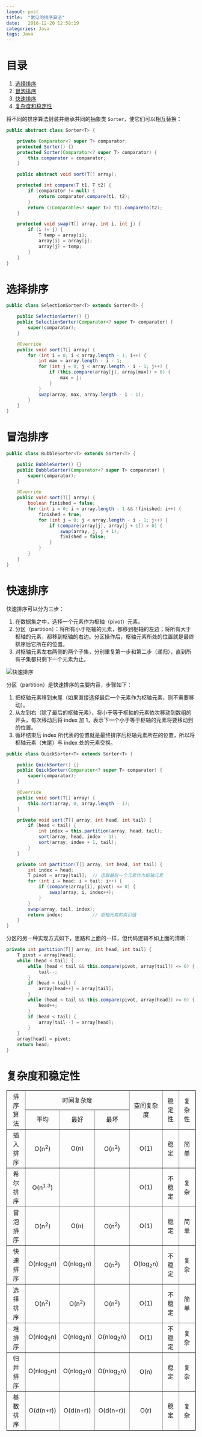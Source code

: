 ```yaml
---
layout: post
title:  "常见的排序算法"
date:   2016-12-20 12:58:19
categories: Java
tags: Java
---
```


# 目录
1. [选择排序](#1)
2. [冒泡排序](#2)
3. [快速排序](#3)
4. [复杂度和稳定性](#4)

将不同的排序算法封装并继承共同的抽象类 `Sorter`，使它们可以相互替换：

```java
public abstract class Sorter<T> {

    private Comparator<? super T> comparator;
    protected Sorter() {}
    protected Sorter(Comparator<? super T> comparator) {
        this.comparator = comparator;
    }

    public abstract void sort(T[] array);

    protected int compare(T t1, T t2) {
        if (comparator != null) {
            return comparator.compare(t1, t2);
        }
        return ((Comparable<? super T>) t1).compareTo(t2);
    }

    protected void swap(T[] array, int i, int j) {
        if (i != j) {
            T temp = array[i];
            array[i] = array[j];
            array[j] = temp;
        }
    }
}
```

<h1 id="1">选择排序</h1>

```java
public class SelectionSorter<T> extends Sorter<T> {

    public SelectionSorter() {}
    public SelectionSorter(Comparator<? super T> comparator) {
        super(comparator);
    }

    @Override
    public void sort(T[] array) {
        for (int i = 0; i < array.length - 1; i++) {
            int max = array.length - i - 1;
            for (int j = 0; j < array.length - i - 1; j++) {
                if (this.compare(array[j], array[max]) > 0) {
                    max = j;
                }
            }
            swap(array, max, array.length - i - 1);
        }
    }
}
```

<h1 id="2">冒泡排序</h1>

```java
public class BubbleSorter<T> extends Sorter<T> {

    public BubbleSorter() {}
    public BubbleSorter(Comparator<? super T> comparator) {
        super(comparator);
    }

    @Override
    public void sort(T[] array) {
        boolean finished = false;
        for (int i = 0; i < array.length - 1 && !finished; i++) {
            finished = true;
            for (int j = 0; j < array.length - i - 1; j++) {
                if (compare(array[j], array[j + 1]) > 0) {
                    swap(array, j, j + 1);
                    finished = false;
                }
            }
        }
    }
}
```

<h1 id="3">快速排序</h1>

快速排序可以分为三步：

1. 在数据集之中，选择一个元素作为枢轴（pivot）元素。
2. 分区（partition）：将所有小于枢轴的元素，都移到枢轴的左边；将所有大于枢轴的元素，都移到枢轴的右边。分区操作后，枢轴元素所处的位置就是最终排序后它所在的位置。
3. 对枢轴元素左右两侧的两个子集，分别重复第一步和第二步（递归），直到所有子集都只剩下一个元素为止。

![快速排序](https://s25.postimg.org/iyzrivm9b/quick_sort.gif)

分区（partition）是快速排序的主要内容，步骤如下：

1. 把枢轴元素移到末尾（如果直接选择最后一个元素作为枢轴元素，则不需要移动）。
2. 从左到右（除了最后的枢轴元素），将小于等于枢轴的元素依次移动到数组的开头，每次移动后将 index 加 1，表示下一个小于等于枢轴的元素将要移动到的位置。
3. 循环结束后 index 所代表的位置就是最终排序后枢轴元素所在的位置，所以将枢轴元素（末尾）与 index 处的元素交换。

```java
public class QuickSorter<T> extends Sorter<T> {

    public QuickSorter() {}
    public QuickSorter(Comparator<? super T> comparator) {
        super(comparator);
    }

    @Override
    public void sort(T[] array) {
        this.sort(array, 0, array.length - 1);
    }

    private void sort(T[] array, int head, int tail) {
        if (head < tail) {
            int index = this.partition(array, head, tail);
            sort(array, head, index - 1);
            sort(array, index + 1, tail);
        }
    }

    private int partition(T[] array, int head, int tail) {
        int index = head;
        T pivot = array[tail];  // 选取最后一个元素作为枢轴元素
        for (int i = head; i < tail; i++) {
            if (compare(array[i], pivot) <= 0) {
                swap(array, i, index++);
            }
        }
        swap(array, tail, index);
        return index;           // 枢轴元素的索引值
    }
}
```

分区的另一种实现方式如下，思路和上面的一样，但代码逻辑不如上面的清晰：

```java
private int partition(T[] array, int head, int tail) {
    T pivot = array[head];
    while (head < tail) {
        while (head < tail && this.compare(pivot, array[tail]) <= 0) {
            tail--;
        }
        if (head < tail) {
            array[head++] = array[tail];
        }
        while (head < tail && this.compare(pivot, array[head]) >= 0) {
            head++;
        }
        if (head < tail) {
            array[tail--] = array[head];
        }
    }
    array[head] = pivot;
    return head;
}
```

<h1 id="4">复杂度和稳定性</h1>

<table border="1" width="100%">
<tr align="center">
<td rowspan="2">排序算法</td>
<td colspan="3">时间复杂度</td>
<td rowspan="2">空间复杂度</td>
<td rowspan="2">稳定性</td>
<td rowspan="2">复杂性</td>
</tr>
<tr align="center">
<td>平均</td>
<td>最好</td>
<td>最坏</td>
</tr>
<tr align="center">
<td>插入排序</td>
<td>O(n<sup>2</sup>)</td>
<td>O(n)</td>
<td>O(n<sup>2</sup>)</td>
<td>O(1)</td>
<td>稳定</td>
<td>简单</td>
</tr>
<tr align="center">
<td>希尔排序</td>
<td>O(n<sup>1.3</sup>)</td>
<td>&nbsp;</td>
<td>&nbsp;</td>
<td>O(1)</td>
<td>不稳定</td>
<td>复杂</td>
</tr>
<tr align="center">
<td>冒泡排序</td>
<td>O(n<sup>2</sup>)</td>
<td>O(n)</td>
<td>O(n<sup>2</sup>)</td>
<td>O(1)</td>
<td>稳定</td>
<td>简单</td>
</tr>
<tr align="center">
<td>快速排序</td>
<td>O(nlog<sub>2</sub>n)</td>
<td>O(nlog<sub>2</sub>n)</td>
<td>O(n<sup>2</sup>)</td>
<td>O(log<sub>2</sub>n)</td>
<td>不稳定</td>
<td>复杂</td>
</tr>
<tr align="center">
<td>选择排序</td>
<td>O(n<sup>2</sup>)</td>
<td>O(n<sup>2</sup>)</td>
<td>O(n<sup>2</sup>)</td>
<td>O(1)</td>
<td>不稳定</td>
<td>简单</td>
</tr>
<tr align="center">
<td>堆排序</td>
<td>O(nlog<sub>2</sub>n)</td>
<td>O(nlog<sub>2</sub>n)</td>
<td>O(nlog<sub>2</sub>n)</td>
<td>O(1)</td>
<td>不稳定</td>
<td>复杂</td>
</tr>
<tr align="center">
<td>归并排序</td>
<td>O(nlog<sub>2</sub>n)</td>
<td>O(nlog<sub>2</sub>n)</td>
<td>O(nlog<sub>2</sub>n)</td>
<td>O(n)</td>
<td>稳定</td>
<td>复杂</td>
</tr>
<tr align="center">
<td>基数排序</td>
<td>O(d(n+r))</td>
<td>O(d(n+r))</td>
<td>O(d(n+r))</td>
<td>O(r)</td>
<td>稳定</td>
<td>复杂</td>
</tr>
</table> 